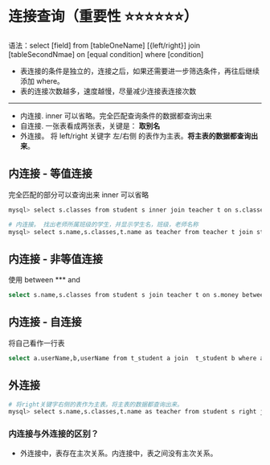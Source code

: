 
# 连接查询（重要性 ⭐⭐⭐⭐⭐⭐）

语法：select [field] from [tableOneName] [{left/right}] join [tableSecondNmae] on [equal condition] where [condition]


- 表连接的条件是独立的，连接之后，如果还需要进一步筛选条件，再往后继续添加 where。
- 表的连接次数越多，速度越慢，尽量减少连接表连接次数

---

- 内连接. inner 可以省略。完全匹配查询条件的数据都查询出来
- 自连接. 一张表看成两张表，关键是： **取别名**
- 外连接。 将 left/right 关键字 左/右侧 的表作为主表。**将主表的数据都查询出来**。


## 内连接 - 等值连接

完全匹配的部分可以查询出来
inner 可以省略

```bash
mysql> select s.classes from student s inner join teacher t on s.classes = t.classes;

# 内连接。 找出老师所属班级的学生，并显示学生名，班级，老师名称
mysql> select s.name,s.classes,t.name as teacher from teacher t join student s on t.classes = s.classes;
```
## 内连接 - 非等值连接

使用 between *** and

```bash
select s.name,s.classes from student s join teacher t on s.money between t.max_money and t.middle_money
```

## 内连接 - 自连接

将自己看作一行表

```bash
select a.userName,b,userName from t_student a join  t_student b where a.mgrNo =b.empno
```

## 外连接

```bash
# 将right关键字右侧的表作为主表。将主表的数据都查询出来。
mysql> select s.name,s.classes,t.name as teacher from student s right join teacher t on s.classes = t.classes;

```

### 内连接与外连接的区别？

- 外连接中，表存在主次关系。内连接中，表之间没有主次关系。
